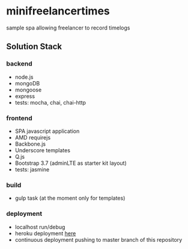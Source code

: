 # minifreelancertimes
sample spa allowing freelancer to record timelogs

## Solution Stack
### backend
* node.js
* mongoDB
* mongoose
* express
* tests: mocha, chai, chai-http 

### frontend
* SPA javascript application
* AMD requirejs
* Backbone.js
* Underscore templates
* Q.js
* Bootstrap 3.7 (adminLTE as starter kit layout)
* tests: jasmine

### build
* gulp task (at the moment only for templates)

### deployment
* localhost run/debug
* heroku deployment [here](http://minifreelancertimes.herokuapp.com/)
* continuous deployment pushing to master branch of this repository

